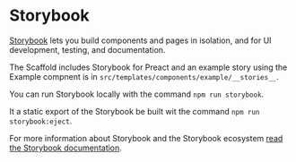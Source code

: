 # Storybook

[Storybook](https://storybook.js.org/) lets you build components and pages in isolation, and for UI development, testing, and documentation.

The Scaffold includes Storybook for Preact and an example story using the Example compnent is in `src/templates/components/example/__stories__`.

You can run Storybook locally with the command `npm run storybook`.

It a static export of the Storybook be built wit the command `npm run storybook:eject`.

For more information about Storybook and the Storybook ecosystem [read the Storybook documentation](https://storybook.js.org/docs/react/get-started/introduction).